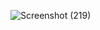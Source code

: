 ![Screenshot (219)](https://user-images.githubusercontent.com/100953845/163420829-161a2791-4895-449f-b027-677c33d01915.png)
